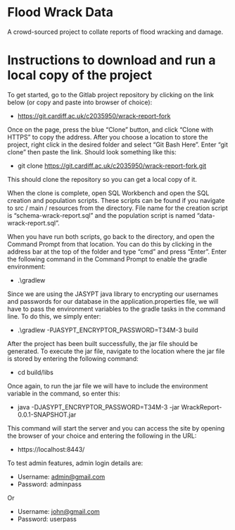 # Flood Wrack Data

A crowd-sourced project to collate reports of flood wracking and damage.

# Instructions to download and run a local copy of the project

To get started, go to the Gitlab project repository by clicking on the link below (or copy and paste into browser of choice):
-	https://git.cardiff.ac.uk/c2035950/wrack-report-fork

Once on the page, press the blue “Clone” button, and click “Clone with HTTPS” to copy the address. After you choose a location to store the project, right click in the desired folder and select “Git Bash Here”. Enter “git clone” then paste the link. Should look something like this:
-	git clone https://git.cardiff.ac.uk/c2035950/wrack-report-fork.git

This should clone the repository so you can get a local copy of it. 

When the clone is complete, open SQL Workbench and open the SQL creation and population scripts. These scripts can be found if you navigate to src / main / resources from the directory. File name for the creation script is “schema-wrack-report.sql” and the population script is named “data-wrack-report.sql”.

When you have run both scripts, go back to the directory, and open the Command Prompt from that location. You can do this by clicking in the address bar at the top of the folder and type “cmd” and press “Enter”. 
Enter the following command in the Command Prompt to enable the gradle environment:
-	.\gradlew 

Since we are using the JASYPT java library to encrypting our usernames and passwords for our database in the application.properties file, we will have to pass the environment variables to the gradle tasks in the command line. To do this, we simply enter:
-	.\gradlew -PJASYPT_ENCRYPTOR_PASSWORD=T34M-3 build 

After the project has been built successfully, the jar file should be generated. To execute the jar file, navigate to the location where the jar file is stored by entering the following command: 
-	cd build/libs 

Once again, to run the jar file we will have to include the environment variable in the command, so enter this:
-	java -DJASYPT_ENCRYPTOR_PASSWORD=T34M-3 -jar WrackReport-0.0.1-SNAPSHOT.jar

This command will start the server and you can access the site by opening the browser of your choice and entering the following in the URL:
-	https://localhost:8443/ 

To test admin features, admin login details are:
-	Username: admin@gmail.com
-	Password: adminpass

Or 

-	Username: john@gmail.com 
-	Password: userpass
